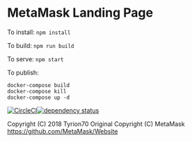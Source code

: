 # MetaMask Landing Page

To install: `npm install`

To build: `npm run build`

To serve: `npm start`

To publish:
```
docker-compose build
docker-compose kill
docker-compose up -d
```

[![CircleCI](https://circleci.com/gh/TyrionShared/wanmask-website.svg?style=svg)](https://circleci.com/gh/TyrionShared/wanmask-website)[![dependency status][dep-image]][dep-url]

Copyright (C) 2018 Tyrion70
Original Copyright (C) MetaMask https://github.com/MetaMask/Website

[dep-image]: https://david-dm.org/TyrionShared/wanmask-website.svg
[dep-url]: https://david-dm.org/TyrionShared/wanmask-website
